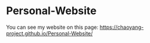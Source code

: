 # Personal-Website
You can see my website on this page: https://chaoyang-project.github.io/Personal-Website/
